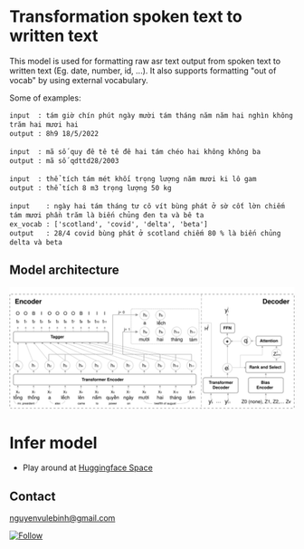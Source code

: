 # Transformation spoken text to written text

This model is used for formatting raw asr text output from spoken text to written text (Eg. date, number, id, ...). It also supports formatting "out of vocab" by using external vocabulary. 

Some of examples:
```text
input  : tám giờ chín phút ngày mười tám tháng năm năm hai nghìn không trăm hai mươi hai
output : 8h9 18/5/2022

input  : mã số quy đê tê tê đê hai tám chéo hai không không ba
output : mã số qdttd28/2003

input  : thể tích tám mét khối trọng lượng năm mươi ki lô gam
output : thể tích 8 m3 trọng lượng 50 kg

input    : ngày hai tám tháng tư cô vít bùng phát ở sờ cốt lờn chiếm tám mươi phần trăm là biến chủng đen ta và bê ta
ex_vocab : ['scotland', 'covid', 'delta', 'beta']
output   : 28/4 covid bùng phát ở scotland chiếm 80 % là biến chủng delta và beta

```


## Model architecture
![Model architecture](./model_spoken_norm.svg)

# Infer model

- Play around at [Huggingface Space](https://huggingface.co/spaces/nguyenvulebinh/spoken-norm-taggen)

## Contact 

nguyenvulebinh@gmail.com

[![Follow](https://img.shields.io/twitter/follow/nguyenvulebinh?style=social)](https://twitter.com/intent/follow?screen_name=nguyenvulebinh)


